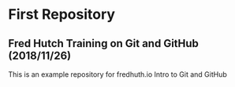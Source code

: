 # First Repository
## Fred Hutch Training on Git and GitHub (2018/11/26)

This is an example repository for fredhuth.io Intro to Git and GitHub

